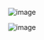 ![image](https://github.com/kumarkse/SymptoScan/assets/109473805/1ac6eab6-f72c-4b0f-a7ae-abbad7f1f0c3)

![image](https://github.com/kumarkse/SymptoScan/assets/109473805/a3a99438-65f6-4d11-9f1c-59ae4effee4a)

